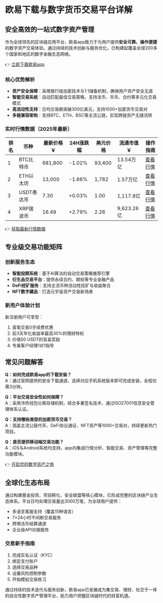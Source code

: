 # 欧易下载与数字货币交易平台详解

## 安全高效的一站式数字资产管理

作为全球领先的区块链应用平台，欧易app致力于为用户提供**安全可靠、操作便捷**的数字资产交易体验。通过持续的技术创新与服务优化，已构建起覆盖全球200多个国家和地区的数字金融生态网络。

👉 [立即下载欧易app](https://bit.ly/okx_welcome)

### 核心优势解析
- **资产安全保障**：采用银行级加密技术与1:1储备机制，确保用户资产安全无虞
- **智能交易系统**：自动匹配最佳交易策略，支持法币、币币、合约等多元化交易模式
- **高流动性支持**：日均交易额突破300亿美元，支持1000+加密货币交易对
- **多链兼容架构**：支持BTC、ETH、BSC等主流公链，实现跨链资产无缝流转

### 实时行情数据（2025年最新）

| 排名 | 币种       | 最新价格￥ | 24H涨跌幅 | 美元价格 | 流通市值￥  | 操作指南 |
|------|------------|-----------|-----------|----------|-------------|----------|
| 1    | BTC比特币  | 681,800   | -1.02%    | 93,400   | 13.54万亿   | [查看行情](#) |
| 2    | ETH以太坊  | 13,000    | -1.66%    | 1,782    | 1.57万亿    | [查看行情](#) |
| 3    | USDT泰达币 | 7.30      | +0.03%    | 1.00     | 1,117.8亿   | [查看行情](#) |
| 4    | XRP瑞波币  | 16.49     | +2.79%    | 2.26     | 9,623.26亿  | [查看行情](#) |

👉 [获取最新行情数据](https://bit.ly/okx_welcome)

## 专业级交易功能矩阵

### 创新服务生态
- **智能投顾系统**：基于AI算法的自动交易策略推荐引擎
- **衍生品交易平台**：提供永续合约、期权等专业金融产品
- **DeFi挖矿服务**：支持主流币种流动性挖矿与收益聚合
- **NFT数字藏品**：打造元宇宙资产交易新场景

### 新用户体验计划
新注册用户可享受：
1. 首笔交易0手续费优惠
2. 前3天年化收益率最高30%的理财特权
3. 价值50 USDT的盲盒奖励
4. 专属客户经理1对1指导

## 常见问题解答

**Q：如何完成欧易app的下载安装？**  
A：通过官网提供的安全下载通道，选择对应手机系统版本即可完成安装，全程仅需3分钟。

**Q：平台交易安全性如何保障？**  
A：采用冷热钱包分离存储机制，结合多重签名技术，通过ISO27001信息安全管理体系认证。

**Q：支持哪些类型的加密货币交易？**  
A：涵盖主流公链代币、DeFi协议通证、NFT资产等1000+交易对，持续更新热门项目。

**Q：是否提供移动端交易功能？**  
A：iOS与Android系统均支持，app内集成行情分析、智能交易、资产管理等完整功能模块。

👉 [开启您的数字资产之旅](https://bit.ly/okx_welcome)

## 全球化生态布局

通过构建基金投资、项目孵化、安全联盟等核心模块，已形成完整的区块链产业生态体系。平台日均处理交易量达3000万笔，为全球用户提供：
- 多语言客服支持（覆盖15种语言）
- 7×24小时不间断交易服务
- 跨境法币结算通道
- 企业级API对接服务

### 交易新手指南
1. 完成实名认证（KYC）
2. 绑定支付账户
3. 选择交易品种
4. 设置风险控制参数
5. 开始模拟交易练习

通过持续的技术迭代与服务创新，欧易app已发展成为集交易、理财、社交于一体的综合性数字资产管理平台，助力用户把握区块链时代的财富机遇。